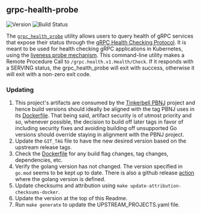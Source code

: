 ## **grpc-health-probe**
![Version](https://img.shields.io/badge/version-v0.4.7-blue)
![Build Status](https://codebuild.us-west-2.amazonaws.com/badges?uuid=eyJlbmNyeXB0ZWREYXRhIjoiYzRDM0E2d3BGeHZNenB4aVdRY0RqMkhoMUZBdjVHdjZsTSsrVEdhVEw1Sy9DREIwRUlwSEx4MFpoUVBiK2grUnhyT2JodmNVWUVaemFGR2JTOWhkWC9VPSIsIml2UGFyYW1ldGVyU3BlYyI6Im1VckJkV25QbHdyc0hRbmgiLCJtYXRlcmlhbFNldFNlcmlhbCI6MX0%3D&branch=main)

The [`grpc_health_probe`](https://github.com/grpc-ecosystem/grpc-health-probe) utility allows users to query health of gRPC services that expose their status through the [gRPC Health Checking Protocol](https://github.com/grpc/grpc/blob/master/doc/health-checking.md). It is meant to be used for health checking gRPC applications in Kubernetes, using the [liveness probe mechanism](https://kubernetes.io/docs/tasks/configure-pod-container/configure-liveness-readiness-startup-probes/#define-a-grpc-liveness-probe). This command-line utility makes a Remote Procedure Call to `/grpc.health.v1.Health/Check`. If it responds with a SERVING status, the grpc_health_probe will exit with success, otherwise it will exit with a non-zero exit code.


### Updating

1. This project's artifacts are consumed by the [Tinkerbell PBNJ](https://github.com/tinkerbell/pbnj) project and hence build versions should ideally be aligned with the tag PBNJ uses in its [Dockerfile](https://github.com/tinkerbell/pbnj/blob/main/Dockerfile#L15).
That being said, artifact security is of utmost priority and so, whenever possible, the decision to build off later tags in favor of including security fixes and avoiding building off unsupported Go versions should override staying in alignment with the PBNJ project.
1. Update the `GIT_TAG` file to have the new desired version based on the upstream release tags.
1. Check the [Dockerfile](https://github.com/grpc-ecosystem/grpc-health-probe/blob/master/Dockerfile#L7) for any build flag changes, tag changes, dependencies, etc.
1. Verify the golang version has not changed. The version specified in `go.mod` seems to be kept up to date.  There is also
a github release [action](https://github.com/grpc-ecosystem/grpc-health-probe/blob/master/.github/workflows/release.yml#L15) where the golang version
is defined.
1. Update checksums and attribution using `make update-attribution-checksums-docker`.
1. Update the version at the top of this Readme.
1. Run `make generate` to update the UPSTREAM_PROJECTS.yaml file.
